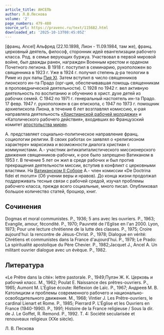 ```yaml
---
article_title: АНСЕЛЬ
author: Л.В.Пескова
volume: '2'
page_numbers: 479-480
source_url: https://pravenc.ru/text/115682.html
downloaded_at: '2025-10-13T08:45:05Z'
---
```


[франц. Ancel] Альфред (22.10.1898, Лион - 11.09.1984, там же), франц. церковный деятель, философ, сторонник идей евангелизации рабочего класса. Род. в семье верующих буржуа. Участвовал в первой мировой войне, был дважды ранен, награжден Военным крестом и орденом Почетного легиона. В 1918 г. поступил в семинарию, рукоположен во священника в 1923 г. Уже в 1924 г. получил степень д-ра теологии в Риме из рук папы [Пия XI](<https://pravenc.ru/text/Пий XI.html>). Затем вступил в число священников лионского ин-та Прадо (орг-ция, обеспечивавшая помощь священникам в проповеднической деятельности). С 1928 по 1942 г. вел активную деятельность по воспитанию и обучению в христ. духе детей из рабочих семей. С 1942 по 1971 г. генеральный настоятель ин-та Прадо. 17 февр. 1947 г. рукоположен в сан епископа, с 1947 по 1973 г. помощник архиепископа Лиона, в течение 6 лет возглавлял комиссию, к-рая направляла деятельность [«Христианской рабочей молодежи»](<https://pravenc.ru/text/ Христианской рабочей молодежи .html>) и «Католического рабочего действия», входивших во Французский комитет [апостольства мирян](<https://pravenc.ru/text/апостольства мирян.html>).

А. представляет социально-политическое направление франц. социологии религии. В своих работах он заявлял о «религиозном характере» марксизма и возможности диалога христиан с коммунистами. А.- участник антикапиталистического миссионерского движения священников-рабочих, к-рое было запрещено Ватиканом в 1953 г. В течение 5 лет он жил в среде рабочих и был против прекращения деятельности миссии, вступив в конфликт с церковными властями. На [Ватиканском II Соборе](<https://pravenc.ru/text/Ватиканский II Собор.html>) А.- член комиссии «De Doctrina fidei et morum» (Об учении веры и нравов). До конца жизни продолжал поддерживать тесные связи с рабочей средой, изучал проблемы рабочего класса, прежде всего социальные, много писал. Опубликовал большое количество статей, брошюр, книг.

## Сочинения

Dogmas et moral communistes. P., 1936; 5 ans avec les ouvriers. P., 1963; Evangile, amour, fécondité. P., 1970; Pauvreté de l'Eglise en l'an 2000. Lyon, 1973; Pour une lecture chrétienne de la lutte des classes. P., 1975; Croire aujourd'hui: la rencontre de Jésus-Christ. P., 1978; Dialogue en vérité: Chrétiens et communistes dans la France d'aujourd'hui. P., 1979; Le Prado: La spiritualité apostolique du Père Chevier. P., 1982;Jacquet J., Ancel A. Un militant ouvrier dialogue avec un évèque. P., 1982.

## Литература

«Le Prêtre dans la cité»: lettre pastorale. P., 1949;Пулэн Ж. К. Церковь и рабочий класс. М., 1962; Poulat E. Naissance des prêtres-ouvriers. P., 1965; Aumont М. L'Église écoute: Réflexion de Laïc. P., 1967; Андреев М. В. Католицизм и проблемы современного рабочего и национально-освободительного движения. М., 1968; Vintier J. Les Prêtre-ouvriers, le cardinal Lienart et Rome. P., 1985; Pierrard P. L'Église et les Ouvriers en France (1940-1990). P., 1991; Histoire de la France religieuse / Sous la dir. de J. Le Goffet, R. Remond. P., 1992. T. 4: Société secularisée et renouveaux religieux (XXe siècle).

Л.   В.   Пескова
